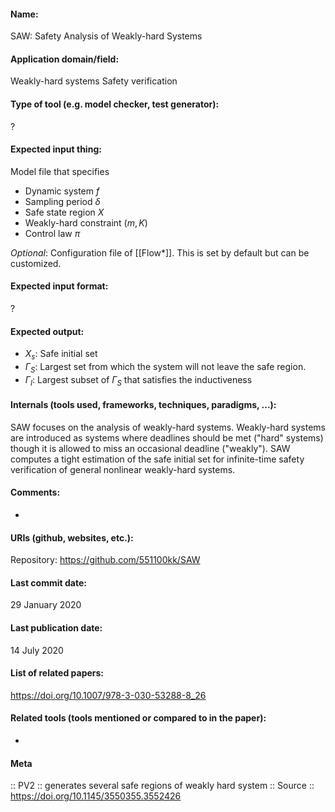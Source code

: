 #### Name:
SAW: Safety Analysis of Weakly-hard Systems

#### Application domain/field:
Weakly-hard systems
Safety verification

#### Type of tool (e.g. model checker, test generator):
?

#### Expected input thing:
Model file that specifies
- Dynamic system $f$
- Sampling period $\delta$
- Safe state region $X$
- Weakly-hard constraint $(m,K)$
- Control law $\pi$

_Optional_: Configuration file of [[Flow\*]]. This is set by default but can be customized.

#### Expected input format:
?

#### Expected output:
- $X_s$: Safe initial set 
- $\Gamma_S$: Largest set from which the system will not leave the safe region.
- $\Gamma_I$: Largest subset of $\Gamma_S$ that satisfies the inductiveness

#### Internals (tools used, frameworks, techniques, paradigms, ...):
SAW focuses on the analysis of weakly-hard systems. Weakly-hard systems are introduced as systems where deadlines should be met ("hard" systems) though it is allowed to miss an occasional deadline ("weakly").
SAW computes a tight estimation of the safe initial set for infinite-time safety verification of general nonlinear weakly-hard systems.

#### Comments:
-

#### URIs (github, websites, etc.):
Repository: https://github.com/551100kk/SAW

#### Last commit date:
29 January 2020

#### Last publication date:
14 July 2020

#### List of related papers:
https://doi.org/10.1007/978-3-030-53288-8_26

#### Related tools (tools mentioned or compared to in the paper):
-

#### Meta
:: PV2 :: generates several safe regions of weakly hard system
:: Source :: https://doi.org/10.1145/3550355.3552426

